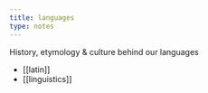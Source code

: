```yaml
---
title: languages
type: notes
---
```


History, etymology & culture behind our languages

- [[latin]]
- [[linguistics]]
